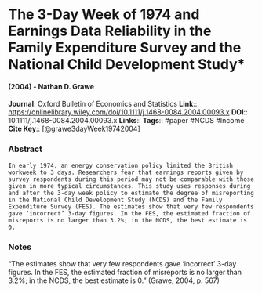 # The 3-Day Week of 1974 and Earnings Data Reliability in the Family Expenditure Survey and the National Child Development Study*
#### (2004) - Nathan D. Grawe
**Journal**: Oxford Bulletin of Economics and Statistics
**Link**:: https://onlinelibrary.wiley.com/doi/10.1111/j.1468-0084.2004.00093.x
**DOI**:: 10.1111/j.1468-0084.2004.00093.x
**Links**:: 
**Tags**:: #paper #NCDS #Income 
**Cite Key**:: [@grawe3dayWeek19742004]

### Abstract

```
In early 1974, an energy conservation policy limited the British workweek to 3 days. Researchers fear that earnings reports given by survey respondents during this period may not be comparable with those given in more typical circumstances. This study uses responses during and after the 3-day week policy to estimate the degree of misreporting in the National Child Development Study (NCDS) and the Family Expenditure Survey (FES). The estimates show that very few respondents gave ‘incorrect’ 3-day figures. In the FES, the estimated fraction of misreports is no larger than 3.2%; in the NCDS, the best estimate is 0.
```

### Notes

“The estimates show that very few respondents gave ‘incorrect’ 3-day figures. In the FES, the estimated fraction of misreports is no larger than 3.2%; in the NCDS, the best estimate is 0.” (Grawe, 2004, p. 567)